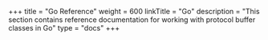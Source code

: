 +++
title = "Go Reference"
weight = 600
linkTitle = "Go"
description = "This section contains reference documentation for working with protocol buffer classes in Go"
type = "docs"
+++
